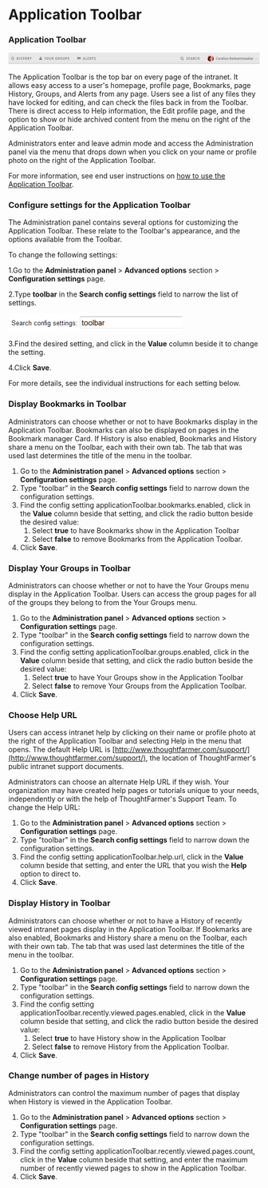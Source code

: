 # Application Toolbar

### Application Toolbar

![](../../../.gitbook/assets/1%20%28106%29.png)



The Application Toolbar is the top bar on every page of the intranet. It allows easy access to a user's homepage, profile page, Bookmarks, page History, Groups, and Alerts from any page. Users see a list of any files they have locked for editing, and can check the files back in from the Toolbar. There is direct access to Help information, the Edit profile page, and the option to show or hide archived content from the menu on the right of the Application Toolbar.   
  
Administrators enter and leave admin mode and access the Administration panel via the menu that drops down when you click on your name or profile photo on the right of the Application Toolbar.  
  
For more information, see end user instructions on [how to use the Application Toolbar](../../../using-thoughtfarmer/basic-features/application-toolbar.md).

### Configure settings for the Application Toolbar

The Administration panel contains several options for customizing the Application Toolbar. These relate to the Toolbar's appearance, and the options available from the Toolbar.  
  
To change the following settings:

1.Go to the **Administration panel** &gt; **Advanced options** section &gt; **Configuration settings** page.

2.Type **toolbar** in the **Search config settings** field to narrow the list of settings.

![](../../../.gitbook/assets/2%20%2846%29.png)



3.Find the desired setting, and click in the **Value** column beside it to change the setting.

4.Click **Save**.

For more details, see the individual instructions for each setting below.

### Display Bookmarks in Toolbar

Administrators can choose whether or not to have Bookmarks display in the Application Toolbar. Bookmarks can also be displayed on pages in the Bookmark manager Card. If History is also enabled, Bookmarks and History share a menu on the Toolbar, each with their own tab. The tab that was used last determines the title of the menu in the toolbar.

1. Go to the **Administration panel** &gt; **Advanced options** section &gt; **Configuration settings** page.
2. Type "toolbar" in the **Search config settings** field to narrow down the configuration settings.
3. Find the config setting applicationToolbar.bookmarks.enabled, click in the **Value** column beside that setting, and click the radio button beside the desired value:
   1. Select **true** to have Bookmarks show in the Application Toolbar
   2. Select **false** to remove Bookmarks from the Application Toolbar.
4. Click **Save**.

### Display Your Groups in Toolbar

Administrators can choose whether or not to have the Your Groups menu display in the Application Toolbar. Users can access the group pages for all of the groups they belong to from the Your Groups menu.

1. Go to the **Administration panel** &gt; **Advanced options** section &gt; **Configuration settings** page.
2. Type "toolbar" in the **Search config settings** field to narrow down the configuration settings.
3. Find the config setting applicationToolbar.groups.enabled, click in the **Value** column beside that setting, and click the radio button beside the desired value:
   1. Select **true** to have Your Groups show in the Application Toolbar
   2. Select **false** to remove Your Groups from the Application Toolbar.
4. Click **Save**.

### Choose Help URL

Users can access intranet help by clicking on their name or profile photo at the right of the Application Toolbar and selecting Help in the menu that opens. The default Help URL is [http://www.thoughtfarmer.com/support/](http://www.thoughtfarmer.com/support/), the location of ThoughtFarmer's public intranet support documents.  
  
Administrators can choose an alternate Help URL if they wish. Your organization may have created help pages or tutorials unique to your needs, independently or with the help of ThoughtFarmer's Support Team. To change the Help URL:

1. Go to the **Administration panel** &gt; **Advanced options** section &gt; **Configuration settings** page.
2. Type "toolbar" in the **Search config settings** field to narrow down the configuration settings.
3. Find the config setting applicationToolbar.help.url, click in the **Value** column beside that setting, and enter the URL that you wish the **Help** option to direct to.
4. Click **Save**.

### Display History in Toolbar

Administrators can choose whether or not to have a History of recently viewed intranet pages display in the Application Toolbar. If Bookmarks are also enabled, Bookmarks and History share a menu on the Toolbar, each with their own tab. The tab that was used last determines the title of the menu in the toolbar.

1. Go to the **Administration panel** &gt; **Advanced options** section &gt; **Configuration settings** page.
2. Type "toolbar" in the **Search config settings** field to narrow down the configuration settings.
3. Find the config setting applicationToolbar.recently.viewed.pages.enabled, click in the **Value** column beside that setting, and click the radio button beside the desired value:
   1. Select **true** to have History show in the Application Toolbar
   2. Select **false** to remove History from the Application Toolbar.
4. Click **Save**.

### Change number of pages in History

Administrators can control the maximum number of pages that display when History is viewed in the Application Toolbar.

1. Go to the **Administration panel** &gt; **Advanced options** section &gt; **Configuration settings** page.
2. Type "toolbar" in the **Search config settings** field to narrow down the configuration settings.
3. Find the config setting applicationToolbar.recently.viewed.pages.count, click in the **Value** column beside that setting, and enter the maximum number of recently viewed pages to show in the Application Toolbar.
4. Click **Save**.

